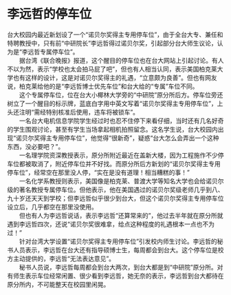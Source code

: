 # 李远哲的停车位

台大校园内最近新划设了一个“诺贝尔奖得主专用停车位”，由于全台大专、兼任和特聘教授中，只有前“中研院长”李远哲得过诺贝尔奖，引起部分台大师生议论，认为是“李远哲专属停车位”。  
　　据台湾《联合晚报》报道，这个醒目的停车位也在台大网站上引起讨论。有人不以为然，表示“学校也太会拍马屁了吧”，但也有人相当认同，表示美国柏克莱大学也有这样的设计，这是对诺贝尔奖得主的礼遇，“立意颇为良善”。但也有网友说，柏克莱给他的是“李远哲博士优先车位”和台大给的“专属”车位不同。  
　　这个专属停车位，位在台大小椰林大学旁的“中研院”原分所后方。停车位旁还树立了一个醒目的标示牌，蓝底白字用中英文写着“诺贝尔奖得主专用停车位”，上头还注明“需经特别核准后使用，违车将被锁车”。  
　　一名台大电机信息学院学生经过时也忍不住停下来看仔细，当时还有几名好奇的学生围观讨论，甚至有学生当场拿起相机拍照留念。这名学生说，台大校园内出现“诺贝尔奖得主专用停车位”，他觉得“很新奇”，疑惑“台大怎么会弄出一个这种东西，没必要吧？”。  
　　一名理学院资深教授表示，原分所附近最近在盖新大楼，因为工程施作不少停车位都被取消了，附近停车位并不好找。而原分所后方新划的“诺贝尔奖得主专用停车位”，经常空在那里没人停，“实在是没有道理！相当糟糕的事！”  
　　一名化学系教授则表示，美国像是柏克莱、普渡大学等知名大学也会给诺贝尔级的著名教授专属停车位。但他表示，他在美国遇过的诺贝尔奖级老师几乎到八、九十岁还天天到学校；但李远哲似乎很少到台大，但这个诺贝尔奖得主专用停车位设立后，几乎都空在那里没使用。  
　　但也有人为李远哲说话，表示李远哲“还算常来的”，他过去半年就在原分所就遇到李远哲四次，还说“诺贝尔奖很难拿，给点这种程度的礼遇根本一点也不为过！”  
　　针对台湾大学设置“诺贝尔奖得主专用停车位”引发校内师生讨论。李远哲的秘书人员表示，李远哲在台大还有指导硕博士生，每周都会到台大。这个停车位是校方主动提供的，李远哲“无法表达意见”。  
　　秘书人员说，李远哲每周都会到台大两次，到台大都是到“中研院”原分所。对有师生表示车位经常闲置、很少看到李远哲，她无奈的表示，李远哲到台大都待在原分所内，不可能整天在校园里闲晃。
  
